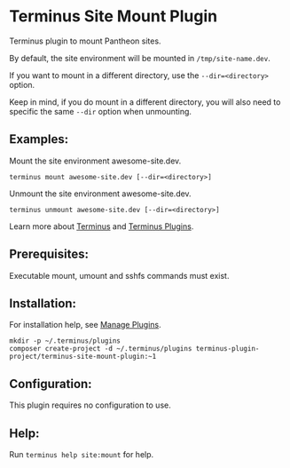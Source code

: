 # Terminus Site Mount Plugin

Terminus plugin to mount Pantheon sites.

By default, the site environment will be mounted in `/tmp/site-name.dev`.

If you want to mount in a different directory, use the `--dir=<directory>` option.

Keep in mind, if you do mount in a different directory, you will also need to specific the same `--dir` option when unmounting.

## Examples:
Mount the site environment awesome-site.dev.
```
terminus mount awesome-site.dev [--dir=<directory>]
```

Unmount the site environment awesome-site.dev.
```
terminus unmount awesome-site.dev [--dir=<directory>]
```

Learn more about [Terminus](https://pantheon.io/docs/terminus/) and [Terminus Plugins](https://pantheon.io/docs/terminus/plugins/).

## Prerequisites:

Executable mount, umount and sshfs commands must exist.

## Installation:
For installation help, see [Manage Plugins](https://pantheon.io/docs/terminus/plugins/).

```
mkdir -p ~/.terminus/plugins
composer create-project -d ~/.terminus/plugins terminus-plugin-project/terminus-site-mount-plugin:~1
```

## Configuration:

This plugin requires no configuration to use.

## Help:
Run `terminus help site:mount` for help.
